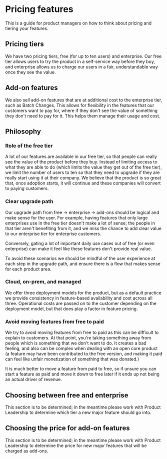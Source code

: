 # Pricing features

This is a guide for product managers on how to think about pricing and tiering your features.

## Pricing tiers

We have two pricing tiers, free (for up to ten users) and enterprise. Our free tier allows users to try the product in a self-service way before they buy, and enterprise allows us to charge our users in a fair, understandable way once they see the value.

## Add-on features

We also sell add-on features that are at additional cost to the enterprise tier, such as Batch Changes. This allows for flexibility in the features that our customers want to pay for, where if they don't see the value of something they don't need to pay for it. This helps them manage their usage and cost.

## Philosophy

### Role of the free tier

A lot of our features are available in our free tier, so that people can really see the value of the product before they buy. Instead of limiting access to what they are able to do (which limits the value they get out of the free tier), we limit the number of users to ten so that they need to upgrade if they are really start using it at their company. We believe that the product is so great that, once adoption starts, it will continue and these companies will convert to paying customers.

### Clear upgrade path

Our upgrade path from free -> enterprise -> add-ons should be logical and make sense for the user. For example, having features that only large enterprises use in the free tier doesn't make a lot of sense; the people in that tier aren't benefiting from it, and we miss the chance to add clear value to our enterprise tier for enterprise customers.

Conversely, gating a lot of important daily use cases out of free (or even enterprise) can make it feel like these features don't provide real value.

To avoid these scenarios we should be mindful of the user experience at each step in the upgrade path, and ensure there is a flow that makes sense for each product area.

### Cloud, on-prem, and managed

We offer three deployment models for the product, but as a default practice we provide consistency in feature-based availability and cost across all three. Operational costs are passed on to the customer depending on the deployment model, but that does play a factor in feature pricing.

### Avoid moving features from free to paid

We try to avoid moving features from free to paid as this can be difficult to explain to customers. At that point, you're taking something away from people which is something that we don't want to do. It creates a bad feeling, and also can be complex when dealing with an open core product (a feature may have been contributed to the free version, and making it paid can feel like unfair monetization of something that was donated.)

It is much better to move a feature from paid to free, so if unsure you can start a feature as paid and move it down to free later if it ends up not being an actual driver of revenue.

## Choosing between free and enterprise

This section is to be determined; in the meantime please work with Product Leadership to determine which tier a new major feature should go into.

## Choosing the price for add-on features

This section is to be determined; in the meantime please work with Product Leadership to determine the price for new major features that will be charged as add-ons.
